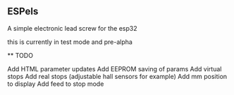 ## ESPels

A simple electronic lead screw for the esp32

this is currently in test mode and pre-alpha


** TODO

Add HTML parameter updates
Add EEPROM saving of params
Add virtual stops
Add real stops (adjustable hall sensors for example)
Add mm position to display
Add feed to stop mode